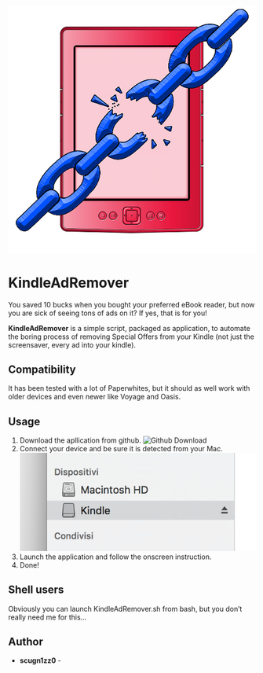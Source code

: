 ##### ![KindleAdRemover Icon](media/iconRGB.png)

KindleAdRemover
======================
You saved 10 bucks when you bought your preferred eBook reader, but now you are sick of seeing tons of ads on it? If yes, that is for you!

**KindleAdRemover** is a simple script, packaged as application, to automate the boring process of removing Special Offers from your Kindle (not just the screensaver, every ad into your kindle).

## Compatibility

It has been tested with a lot of Paperwhites, but it should as well work with older devices and even newer like Voyage and Oasis.

## Usage

1. Download the apllication from github.
![Github Download](media/?.png)
2. Connect your device and be sure it is detected from your Mac.
![Device detected](media/KindleConnected.png)
3. Launch the application and follow the onscreen instruction.
4. Done!

## Shell users

Obviously you can launch KindleAdRemover.sh from bash, but you don’t really need me for this…

## Author

* **scugn1zz0** -